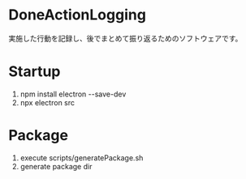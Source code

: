 # DoneActionLogging

実施した行動を記録し、後でまとめて振り返るためのソフトウェアです。

# Startup

1. npm install electron --save-dev
1. npx electron src

# Package

1. execute scripts/generatePackage.sh
1. generate package dir
